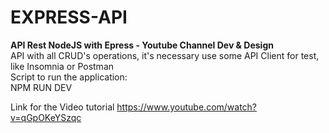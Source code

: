 # EXPRESS-API
<b> API Rest NodeJS with Epress - Youtube Channel Dev &amp; Design </b> <br>
API with all CRUD's operations, it's necessary use some API Client for test, like Insomnia or Postman
<br>
Script to run the application: <br>NPM RUN DEV</br>

Link for the Video tutorial
https://www.youtube.com/watch?v=qGpOKeYSzqc
